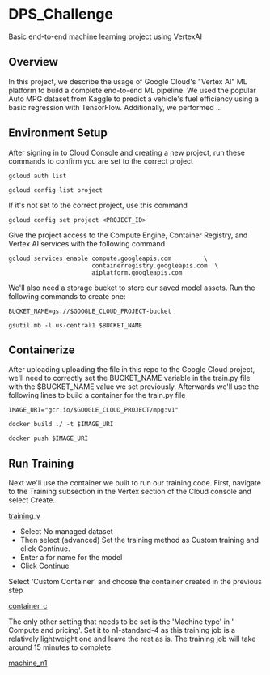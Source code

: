 # DPS_Challenge
Basic end-to-end machine learning project using VertexAI


## Overview ##
In this project, we describe the usage of Google Cloud's "Vertex AI" ML platform to build a complete end-to-end ML pipeline. We used the popular Auto MPG dataset from Kaggle to predict a vehicle's fuel efficiency using a basic regression with TensorFlow. Additionally, we performed ...


## Environment Setup ##
After signing in to Cloud Console and creating a new project, run these commands to confirm you are set to the correct project

```
gcloud auth list

gcloud config list project
```

If it's not set to the correct project, use this command

```
gcloud config set project <PROJECT_ID>
```

Give the project access to the Compute Engine, Container Registry, and Vertex AI services with the following command

```
gcloud services enable compute.googleapis.com         \
                       containerregistry.googleapis.com  \
                       aiplatform.googleapis.com
```

We'll also need a storage bucket to store our saved model assets. Run the following commands to create one:

```
BUCKET_NAME=gs://$GOOGLE_CLOUD_PROJECT-bucket

gsutil mb -l us-central1 $BUCKET_NAME
```


## Containerize ##

After uploading uploading the file in this repo to the Google Cloud project, we'll need to correctly set the BUCKET_NAME variable in the train.py file with the $BUCKET_NAME value we set previously. Afterwards we'll use the following lines to build a container for the train.py file

```
IMAGE_URI="gcr.io/$GOOGLE_CLOUD_PROJECT/mpg:v1"

docker build ./ -t $IMAGE_URI

docker push $IMAGE_URI
```


## Run Training ##

Next we'll use the container we built to run our training code. First, navigate to the Training subsection in the Vertex section of the Cloud console and select Create.

[training_v](https://codelabs.developers.google.com/codelabs/vertex-ai-custom-models/img/vertex-menu-training.png)

* Select No managed dataset
* Then select  (advanced) Set the training method as Custom training and click Continue.
* Enter a for name for the model 
* Click Continue

Select 'Custom Container' and choose the container created in the previous step

[container_c](https://codelabs.developers.google.com/codelabs/vertex-ai-custom-models/img/select-custom-container.png)

The only other setting that needs to be set is the 'Machine type' in ' Compute and pricing'. Set it to n1-standard-4 as this training job is a relatively lightweight one and leave the rest as is. The training job will take around 15 minutes to complete

[machine_n1](https://codelabs.developers.google.com/codelabs/vertex-ai-custom-models/img/machine-type-vertex.png)